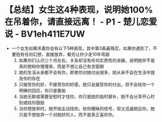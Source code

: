 # 【总结】女生这4种表现，说明她100%在吊着你，请直接远离！ - P1 - 楚儿恋爱说 - BV1eh411E7UW

-   一个女生如果吊着你会有以下5种表现，其中第3条最残忍，如果你遇到了，不要抱有任何幻想，直接放弃，看完让你少走10年弯路
    1.  如果你们认识三个月左右，关系却没有任何实质性的进展，说明她并不是真的想和你慢慢来，而是不想让自己有空窗期
    2.  她的生活从来都不会有你，即使你对她付出很多，她从来不会在生活中提及你的存在
    3.  只接受你的好，不接受你的好感，她只会接受你的付出，但不会给你一个明确的回应，你只是备胎
    4.  当她无聊或需要安慰时才找你，你只是她的临时替补，她不会分享开心时刻或给你鼓励
    5.  当你想放弃时，她开始主动找你，给你暧昧的信号，但又迅速疏远你，她只是不想放弃一个对她好的人，而不是真正喜欢你。